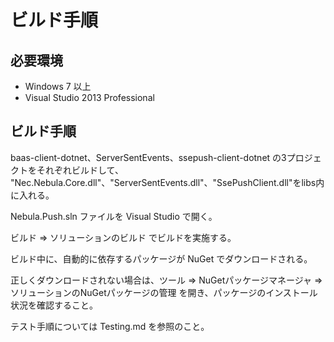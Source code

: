 ビルド手順
==========

必要環境
--------

* Windows 7 以上
* Visual Studio 2013 Professional

ビルド手順
----------

baas-client-dotnet、ServerSentEvents、ssepush-client-dotnet の3プロジェクトをそれぞれビルドして、
"Nec.Nebula.Core.dll"、"ServerSentEvents.dll"、"SsePushClient.dll"をlibs内に入れる。

Nebula.Push.sln ファイルを Visual Studio で開く。

ビルド ⇒ ソリューションのビルド でビルドを実施する。

ビルド中に、自動的に依存するパッケージが NuGet でダウンロードされる。

正しくダウンロードされない場合は、ツール ⇒ NuGetパッケージマネージャ
⇒ ソリューションのNuGetパッケージの管理 を開き、パッケージのインストール
状況を確認すること。

テスト手順については Testing.md を参照のこと。

